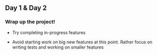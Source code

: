 ## Day 1 & Day 2


### Wrap up the project!

- Try completing in-progress features

- Avoid starting work on big new features at this point. Rather focus on writing tests and working on smaller features